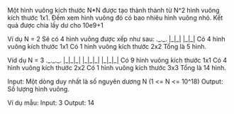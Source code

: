 Một hình vuông kích thước N\*N được tạo thành thành từ N\^2 hình vuông
kích thước 1x1. Đếm xem hình vuông đó có bao nhiêu hình vuông nhỏ. Kết
quả được chia lấy dư cho 10e9+1

Ví dụ N = 2 Sẽ có 4 hình vuông được xếp như sau: .\_.\_. \|\_\|\_\|
\|\_\|\_\| Có 4 hình vuông kích thước 1x1 Có 1 hình vuông kích thước 2x2
Tổng là 5 hình.

Víd dụ N = 3 .\_.\_.\_. \|\_\|\_\|\_\| \|\_\|\_\|\_\| \|\_\|\_\|\_\| Có
9 hình vuông kích thước 1x1 Có 4 hình vuông kích thước 2x2 Có 1 hình
vuông kích thước 3x3 Tổng là 14 hình.

Input: Một dòng duy nhất là số nguyên dương N (1 \<= N \<= 10\^18)
Output: Số lượng hình vuông.

Ví dụ mẫu: Input: 3 Output: 14
